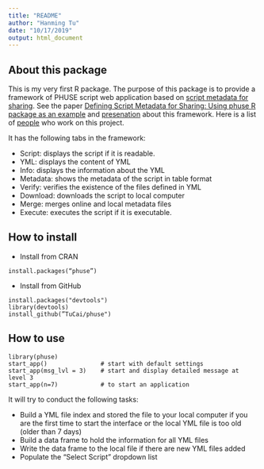 ```yaml
---
title: "README"
author: "Hanming Tu"
date: "10/17/2019"
output: html_document
---
```


## About this package

This is my very first R package. The purpose of this package is to provide a framework of PHUSE script web application based on [script metadata for sharing](https://www.phuse.eu/documents//working-groups/deliverables/PHUSE-script-metadata-for-sharing-whitepaper-19810.pdf). See the paper [Defining Script Metadata for Sharing: Using phuse R package as an example](https://www.phusewiki.org/docs/Conference%202017%20CT%20papers/CT12.pdf) and [presenation](https://www.phusewiki.org/docs/Conference%202017%20CT%20Presentations/CT12.pdf) about this framework. Here is a list of [people](https://www.phusewiki.org/wiki/index.php?title=Script_Metadata_for_Sharing) who work on this project.  

It has the following tabs in the framework: 

* Script: 
  displays the script if it is readable.
* YML: 
  displays the content of YML
* Info: 
  displays the information about the YML
* Metadata: 
  shows the metadata of the script in table format
* Verify: 
  verifies the existence of the files defined in YML
* Download: 
  downloads the script to local computer
* Merge: 
  merges online and local metadata files
* Execute: executes the script if it is executable. 

## How to install 


* Install from CRAN

```
install.packages(“phuse”)
```

* Install from GitHub

```
install.packages("devtools")
library(devtools)
install_github(”TuCai/phuse")
```

## How to use

```
library(phuse)
start_app()               # start with default settings
start_app(msg_lvl = 3)    # start and display detailed message at level 3
start_app(n=7)            # to start an application
```

It will try to conduct the following tasks:
* Build a YML file index and stored the file to your local computer if you are the first time to start the interface or the local YML file is too old (older than 7 days)
* Build a data frame to hold the information for all YML files
* Write the data frame to the local file if there are new YML files added
* Populate the “Select Script” dropdown list
